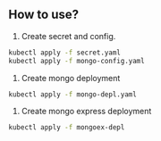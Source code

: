 ## How to use?

1. Create secret and config.
```bash
kubectl apply -f secret.yaml
kubectl apply -f mongo-config.yaml
```
1. Create mongo deployment
```bash
kubectl apply -f mongo-depl.yaml
```
1. Create mongo express deployment
```bash
kubectl apply -f mongoex-depl
```
